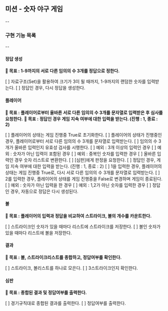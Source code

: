 ## 미션 - 숫자 야구 게임
--
### 구현 기능 목록
--
#### 정답 생성
**🔆 목표 : 1-9까지의 서로 다른 임의의 수 3개를 정답으로 정한다.**

  [ ] 자료구조(Set)을 활용하여 크기가 3이 될 때까지, 1-9까지의 랜덤한 숫자를 입력받는다.
  [ ] 정답인 경우, 다시 정답을 생성한다.

#### 플레이어
**🔆 목표 : 플레이어로부터 올바른 서로 다른 임의의 수 3개를 문자열로 입력받은 후 심사를 요청한다.**
**🔆 목표 : 정답인 경우 게임 지속 여부에 대한 입력을 받는다. (진행 : 1, 종료 : 2)**

  [ ] 플레이어의 상태는 게임 진행중 True로 초기화한다.
  [ ] 플레이어의 상태가 진행중인 경우, 플레이어로부터 서로 다른 임의의 수 3개를 문자열로 입력받는다.
  [ ] 임의의 수 3개가 올바른 입력인지 유효성 검사를 시행한다.
      [ ] 예외 : 3개 이상의 입력인 경우
      [ ] 예외 : 숫자가 아닌 입력이 포함된 경우
      [ ] 예외 : 중복인 숫자를 입력한 경우
  [ ] 올바른 입력인 경우 숫자 리스트로 변환한다.
  [ ] [심판]에게 판정을 요청한다.
  [ ] 정답인 경우, 게임 지속 여부에 대한 입력을 받는다. (진행 : 1, 종료 : 2)
      [ ] 1을 입력한 경우, 플레이어의 상태는 게임 진행중 True로, 다시 서로 다른 임의의 수 3개를 문자열로 입력받는다.
      [ ] 2를 입력한 경우, 플레이어의 상태를 게임 진행중을 False로 변경하며 게임이 종료된다. 
      [ ] 예외 : 숫자가 아닌 입력을 한 경우
      [ ] 예외 : 1,2가 아닌 숫자를 입력한 경우
  [ ] 정답인 경우, 자동으로 정답은 다시 생성된다.

#### 볼
**🔆 목표 : 플레이어의 입력과 정답을 비교하여 스트라이크, 볼의 개수를 카운트한다.**

  [ ] 스트라이크인 숫자가 있을 때마다 리스트에 스트라이크를 저장한다.
  [ ] 볼인 숫자가 있을 때마다 리스트에 볼을 저장한다.

#### 결과  
**🔆 목표 : 볼, 스트라이크리스트를 종합하고, 정답여부를 확인한다.**

  [ ] 스트라이크, 볼리스트를 하나로 모은다.
  [ ] 3스트라이크인지 확인한다.

#### 심판
**🔆 목표 : 종합된 결과 및 정답여부를 출력한다.**

  [ ] 경기규칙대로 종합된 결과를 출력한다.
  [ ] 정답여부를 출력한다.
 

